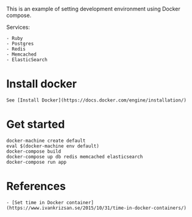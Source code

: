 This is an example of setting development environment using Docker compose.

Services:

    - Ruby
    - Postgres
    - Redis
    - Memcached
    - ElasticSearch

# Install docker

    See [Install Docker](https://docs.docker.com/engine/installation/)

# Get started

    docker-machine create default
    eval $(docker-machine env default)
    docker-compose build
    docker-compose up db redis memcached elasticsearch
    docker-compose run app

# References
    - [Set time in Docker container](https://www.ivankrizsan.se/2015/10/31/time-in-docker-containers/)

